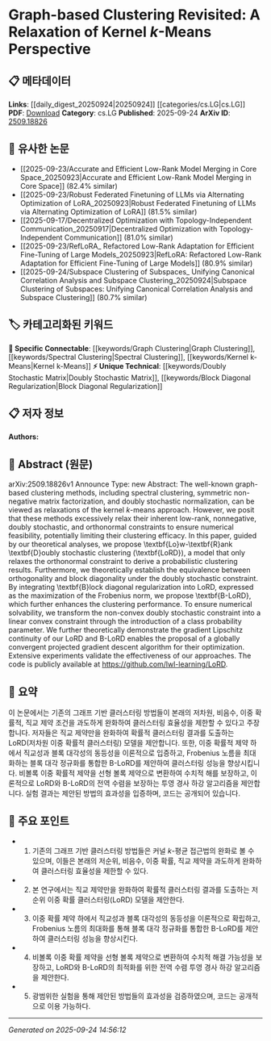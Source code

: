 <!-- KEYWORD_LINKING_METADATA:
{
  "processed_timestamp": "2025-09-24T14:56:12.255492",
  "vocabulary_version": "1.0",
  "selected_keywords": [
    "Graph Clustering",
    "Spectral Clustering",
    "Doubly Stochastic Matrix",
    "Kernel k-Means",
    "Block Diagonal Regularization"
  ],
  "rejected_keywords": [],
  "similarity_scores": {
    "Graph Clustering": 0.78,
    "Spectral Clustering": 0.79,
    "Doubly Stochastic Matrix": 0.77,
    "Kernel k-Means": 0.75,
    "Block Diagonal Regularization": 0.74
  },
  "extraction_method": "AI_prompt_based",
  "budget_applied": true,
  "candidates_json": {
    "candidates": [
      {
        "surface": "graph-based clustering",
        "canonical": "Graph Clustering",
        "aliases": [
          "graph clustering"
        ],
        "category": "specific_connectable",
        "rationale": "Graph Clustering is a foundational concept that connects to various graph-based algorithms and methods.",
        "novelty_score": 0.55,
        "connectivity_score": 0.88,
        "specificity_score": 0.72,
        "link_intent_score": 0.78
      },
      {
        "surface": "spectral clustering",
        "canonical": "Spectral Clustering",
        "aliases": [],
        "category": "specific_connectable",
        "rationale": "Spectral Clustering is a well-known method in machine learning, linking to various graph and clustering techniques.",
        "novelty_score": 0.46,
        "connectivity_score": 0.85,
        "specificity_score": 0.8,
        "link_intent_score": 0.79
      },
      {
        "surface": "doubly stochastic normalization",
        "canonical": "Doubly Stochastic Matrix",
        "aliases": [
          "doubly stochastic matrices"
        ],
        "category": "unique_technical",
        "rationale": "Doubly Stochastic Matrices are crucial in optimization and clustering, providing a unique technical perspective.",
        "novelty_score": 0.68,
        "connectivity_score": 0.72,
        "specificity_score": 0.85,
        "link_intent_score": 0.77
      },
      {
        "surface": "kernel k-means",
        "canonical": "Kernel k-Means",
        "aliases": [
          "kernel kmeans"
        ],
        "category": "specific_connectable",
        "rationale": "Kernel k-Means is a variant of k-means clustering that is widely used in machine learning.",
        "novelty_score": 0.52,
        "connectivity_score": 0.83,
        "specificity_score": 0.78,
        "link_intent_score": 0.75
      },
      {
        "surface": "block diagonal regularization",
        "canonical": "Block Diagonal Regularization",
        "aliases": [],
        "category": "unique_technical",
        "rationale": "Block Diagonal Regularization is a novel technique enhancing clustering performance, offering a unique technical approach.",
        "novelty_score": 0.71,
        "connectivity_score": 0.69,
        "specificity_score": 0.82,
        "link_intent_score": 0.74
      }
    ],
    "ban_list_suggestions": [
      "method",
      "experiment",
      "performance"
    ]
  },
  "decisions": [
    {
      "candidate_surface": "graph-based clustering",
      "resolved_canonical": "Graph Clustering",
      "decision": "linked",
      "scores": {
        "novelty": 0.55,
        "connectivity": 0.88,
        "specificity": 0.72,
        "link_intent": 0.78
      }
    },
    {
      "candidate_surface": "spectral clustering",
      "resolved_canonical": "Spectral Clustering",
      "decision": "linked",
      "scores": {
        "novelty": 0.46,
        "connectivity": 0.85,
        "specificity": 0.8,
        "link_intent": 0.79
      }
    },
    {
      "candidate_surface": "doubly stochastic normalization",
      "resolved_canonical": "Doubly Stochastic Matrix",
      "decision": "linked",
      "scores": {
        "novelty": 0.68,
        "connectivity": 0.72,
        "specificity": 0.85,
        "link_intent": 0.77
      }
    },
    {
      "candidate_surface": "kernel k-means",
      "resolved_canonical": "Kernel k-Means",
      "decision": "linked",
      "scores": {
        "novelty": 0.52,
        "connectivity": 0.83,
        "specificity": 0.78,
        "link_intent": 0.75
      }
    },
    {
      "candidate_surface": "block diagonal regularization",
      "resolved_canonical": "Block Diagonal Regularization",
      "decision": "linked",
      "scores": {
        "novelty": 0.71,
        "connectivity": 0.69,
        "specificity": 0.82,
        "link_intent": 0.74
      }
    }
  ]
}
-->

# Graph-based Clustering Revisited: A Relaxation of Kernel $k$-Means Perspective

## 📋 메타데이터

**Links**: [[daily_digest_20250924|20250924]] [[categories/cs.LG|cs.LG]]
**PDF**: [Download](https://arxiv.org/pdf/2509.18826.pdf)
**Category**: cs.LG
**Published**: 2025-09-24
**ArXiv ID**: [2509.18826](https://arxiv.org/abs/2509.18826)

## 🔗 유사한 논문
- [[2025-09-23/Accurate and Efficient Low-Rank Model Merging in Core Space_20250923|Accurate and Efficient Low-Rank Model Merging in Core Space]] (82.4% similar)
- [[2025-09-23/Robust Federated Finetuning of LLMs via Alternating Optimization of LoRA_20250923|Robust Federated Finetuning of LLMs via Alternating Optimization of LoRA]] (81.5% similar)
- [[2025-09-17/Decentralized Optimization with Topology-Independent Communication_20250917|Decentralized Optimization with Topology-Independent Communication]] (81.0% similar)
- [[2025-09-23/RefLoRA_ Refactored Low-Rank Adaptation for Efficient Fine-Tuning of Large Models_20250923|RefLoRA: Refactored Low-Rank Adaptation for Efficient Fine-Tuning of Large Models]] (80.9% similar)
- [[2025-09-24/Subspace Clustering of Subspaces_ Unifying Canonical Correlation Analysis and Subspace Clustering_20250924|Subspace Clustering of Subspaces: Unifying Canonical Correlation Analysis and Subspace Clustering]] (80.7% similar)

## 🏷️ 카테고리화된 키워드
**🔗 Specific Connectable**: [[keywords/Graph Clustering|Graph Clustering]], [[keywords/Spectral Clustering|Spectral Clustering]], [[keywords/Kernel k-Means|Kernel k-Means]]
**⚡ Unique Technical**: [[keywords/Doubly Stochastic Matrix|Doubly Stochastic Matrix]], [[keywords/Block Diagonal Regularization|Block Diagonal Regularization]]

## 📋 저자 정보

**Authors:** 

## 📄 Abstract (원문)

arXiv:2509.18826v1 Announce Type: new 
Abstract: The well-known graph-based clustering methods, including spectral clustering, symmetric non-negative matrix factorization, and doubly stochastic normalization, can be viewed as relaxations of the kernel $k$-means approach. However, we posit that these methods excessively relax their inherent low-rank, nonnegative, doubly stochastic, and orthonormal constraints to ensure numerical feasibility, potentially limiting their clustering efficacy. In this paper, guided by our theoretical analyses, we propose \textbf{Lo}w-\textbf{R}ank \textbf{D}oubly stochastic clustering (\textbf{LoRD}), a model that only relaxes the orthonormal constraint to derive a probabilistic clustering results. Furthermore, we theoretically establish the equivalence between orthogonality and block diagonality under the doubly stochastic constraint. By integrating \textbf{B}lock diagonal regularization into LoRD, expressed as the maximization of the Frobenius norm, we propose \textbf{B-LoRD}, which further enhances the clustering performance. To ensure numerical solvability, we transform the non-convex doubly stochastic constraint into a linear convex constraint through the introduction of a class probability parameter. We further theoretically demonstrate the gradient Lipschitz continuity of our LoRD and B-LoRD enables the proposal of a globally convergent projected gradient descent algorithm for their optimization. Extensive experiments validate the effectiveness of our approaches. The code is publicly available at https://github.com/lwl-learning/LoRD.

## 📝 요약

이 논문에서는 기존의 그래프 기반 클러스터링 방법들이 본래의 저차원, 비음수, 이중 확률적, 직교 제약 조건을 과도하게 완화하여 클러스터링 효율성을 제한할 수 있다고 주장합니다. 저자들은 직교 제약만을 완화하여 확률적 클러스터링 결과를 도출하는 LoRD(저차원 이중 확률적 클러스터링) 모델을 제안합니다. 또한, 이중 확률적 제약 하에서 직교성과 블록 대각성의 동등성을 이론적으로 입증하고, Frobenius 노름을 최대화하는 블록 대각 정규화를 통합한 B-LoRD를 제안하여 클러스터링 성능을 향상시킵니다. 비볼록 이중 확률적 제약을 선형 볼록 제약으로 변환하여 수치적 해를 보장하고, 이론적으로 LoRD와 B-LoRD의 전역 수렴을 보장하는 투영 경사 하강 알고리즘을 제안합니다. 실험 결과는 제안된 방법의 효과성을 입증하며, 코드는 공개되어 있습니다.

## 🎯 주요 포인트

- 1. 기존의 그래프 기반 클러스터링 방법들은 커널 $k$-평균 접근법의 완화로 볼 수 있으며, 이들은 본래의 저순위, 비음수, 이중 확률, 직교 제약을 과도하게 완화하여 클러스터링 효율성을 제한할 수 있다.
- 2. 본 연구에서는 직교 제약만을 완화하여 확률적 클러스터링 결과를 도출하는 저순위 이중 확률 클러스터링(LoRD) 모델을 제안한다.
- 3. 이중 확률 제약 하에서 직교성과 블록 대각성의 동등성을 이론적으로 확립하고, Frobenius 노름의 최대화를 통해 블록 대각 정규화를 통합한 B-LoRD를 제안하여 클러스터링 성능을 향상시킨다.
- 4. 비볼록 이중 확률 제약을 선형 볼록 제약으로 변환하여 수치적 해결 가능성을 보장하고, LoRD와 B-LoRD의 최적화를 위한 전역 수렴 투영 경사 하강 알고리즘을 제안한다.
- 5. 광범위한 실험을 통해 제안된 방법들의 효과성을 검증하였으며, 코드는 공개적으로 이용 가능하다.


---

*Generated on 2025-09-24 14:56:12*